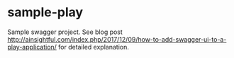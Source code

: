 # sample-play

Sample swagger project. See blog post 
http://ainsightful.com/index.php/2017/12/09/how-to-add-swagger-ui-to-a-play-application/ 
for detailed explanation.


